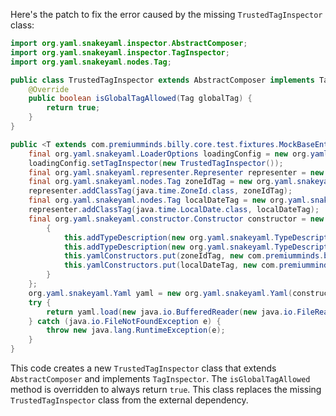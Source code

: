 Here's the patch to fix the error caused by the missing `TrustedTagInspector` class:

```java
import org.yaml.snakeyaml.inspector.AbstractComposer;
import org.yaml.snakeyaml.inspector.TagInspector;
import org.yaml.snakeyaml.nodes.Tag;

public class TrustedTagInspector extends AbstractComposer implements TagInspector {
    @Override
    public boolean isGlobalTagAllowed(Tag globalTag) {
        return true;
    }
}

public <T extends com.premiumminds.billy.core.test.fixtures.MockBaseEntity> T createMockEntity(java.lang.Class<T> clazz, java.lang.String path) {
    final org.yaml.snakeyaml.LoaderOptions loadingConfig = new org.yaml.snakeyaml.LoaderOptions();
    loadingConfig.setTagInspector(new TrustedTagInspector());
    final org.yaml.snakeyaml.representer.Representer representer = new org.yaml.snakeyaml.representer.Representer(new org.yaml.snakeyaml.DumperOptions());
    final org.yaml.snakeyaml.nodes.Tag zoneIdTag = new org.yaml.snakeyaml.nodes.Tag("!ZoneId");
    representer.addClassTag(java.time.ZoneId.class, zoneIdTag);
    final org.yaml.snakeyaml.nodes.Tag localDateTag = new org.yaml.snakeyaml.nodes.Tag("!LocalDate");
    representer.addClassTag(java.time.LocalDate.class, localDateTag);
    final org.yaml.snakeyaml.constructor.Constructor constructor = new org.yaml.snakeyaml.constructor.Constructor(clazz, loadingConfig) {
        {
            this.addTypeDescription(new org.yaml.snakeyaml.TypeDescription(java.time.ZoneId.class, "ZoneId"));
            this.addTypeDescription(new org.yaml.snakeyaml.TypeDescription(java.time.LocalDate.class, "LocalDate"));
            this.yamlConstructors.put(zoneIdTag, new com.premiumminds.billy.core.test.fixtures.JavaZoneIdConstruct());
            this.yamlConstructors.put(localDateTag, new com.premiumminds.billy.core.test.fixtures.JavaLocalDateConstruct());
        }
    };
    org.yaml.snakeyaml.Yaml yaml = new org.yaml.snakeyaml.Yaml(constructor, representer);
    try {
        return yaml.load(new java.io.BufferedReader(new java.io.FileReader(path)));
    } catch (java.io.FileNotFoundException e) {
        throw new java.lang.RuntimeException(e);
    }
}
```

This code creates a new `TrustedTagInspector` class that extends `AbstractComposer` and implements `TagInspector`. The `isGlobalTagAllowed` method is overridden to always return `true`. This class replaces the missing `TrustedTagInspector` class from the external dependency.